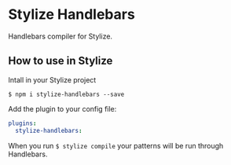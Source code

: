 # Stylize Handlebars

Handlebars compiler for Stylize.

## How to use in Stylize

Intall in your Stylize project
```
$ npm i stylize-handlebars --save
```

Add the plugin to your config file:

```YAML
plugins:
  stylize-handlebars:
```

When you run ``` $ stylize compile ``` your patterns will be run through Handlebars.

